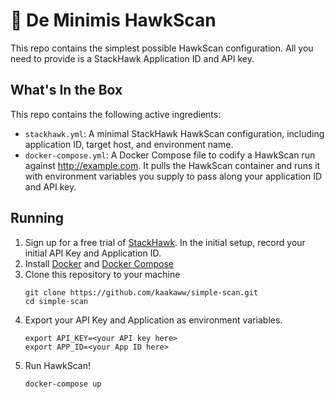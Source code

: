 # 🦅 De Minimis HawkScan

This repo contains the simplest possible HawkScan configuration. All you need to provide is a StackHawk Application ID and API key.

## What's In the Box

This repo contains the following active ingredients:
- `stackhawk.yml`: A minimal StackHawk HawkScan configuration, including application ID, target host, and environment name.
- `docker-compose.yml`: A Docker Compose file to codify a HawkScan run against http://example.com. It pulls the HawkScan container and runs it with environment variables you supply to pass along your application ID and API key.

## Running

1. Sign up for a free trial of [StackHawk](https://auth.stackhawk.com/signup). In the initial setup, record your initial API Key and Application ID.
1. Install [Docker](https://docs.docker.com/get-docker/) and [Docker Compose](https://docs.docker.com/compose/install/)
1. Clone this repository to your machine
    ```
    git clone https://github.com/kaakaww/simple-scan.git
    cd simple-scan
    ```
1. Export your API Key and Application as environment variables.
    ```
    export API_KEY=<your API key here>
    export APP_ID=<your App ID here>
    ```
1. Run HawkScan!
    ```
    docker-compose up
    ```
